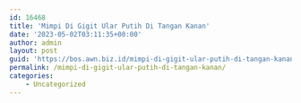 ```yaml
---
id: 16468
title: 'Mimpi Di Gigit Ular Putih Di Tangan Kanan'
date: '2023-05-02T03:11:35+00:00'
author: admin
layout: post
guid: 'https://bos.awn.biz.id/mimpi-di-gigit-ular-putih-di-tangan-kanan/'
permalink: /mimpi-di-gigit-ular-putih-di-tangan-kanan/
categories:
    - Uncategorized
---
```


